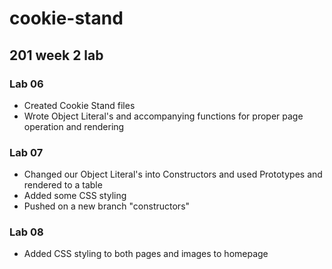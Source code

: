 # cookie-stand

## 201 week 2 lab

### Lab 06  

- Created Cookie Stand files
- Wrote Object Literal's and accompanying functions for proper page operation and rendering

### Lab 07  

- Changed our Object Literal's into Constructors and used Prototypes and rendered to a table
- Added some CSS styling
- Pushed on a new branch "constructors"

### Lab 08  

- Added CSS styling to both pages and images to homepage  
